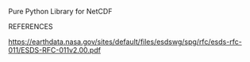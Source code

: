 Pure Python Library for NetCDF

REFERENCES

https://earthdata.nasa.gov/sites/default/files/esdswg/spg/rfc/esds-rfc-011/ESDS-RFC-011v2.00.pdf
